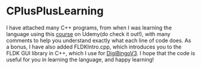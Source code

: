 # CPlusPlusLearning
I have attached many C++ programs, from when I was learning the language using this [course](https://www.udemy.com/share/101qVC3@slQFX_oUZUePCwcV4JiNJhRWg4f868acvUnWQpkYKWPeuDjplPIO840vXqCmukryyA==/) on Udemy(do check it out!), with many comments to help you understand exactly what each line of code does. As a bonus, I have also added FLDKIntro.cpp, which introduces you to the FLDK GUI library in C++, which I use for [DigiBingoV3](https://github.com/ShashCode2348/DigiBingo/tree/main/C%2B%2B/DigiBingo%20V3). I hope that the code is useful for you in learning the language, and happy learning!
